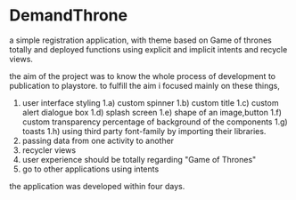 # DemandThrone
a simple registration application, with theme based on Game of thrones totally and deployed functions using explicit and implicit intents and recycle views.

the aim of the project was to know the whole process of development to publication to playstore.
to fulfill the aim i focused mainly on these things,
1) user interface styling
  1.a) custom spinner
  1.b) custom title
  1.c) custom alert dialogue box
  1.d) splash screen
  1.e) shape of an image,button
  1.f) custom transparency percentage of background of the components
  1.g) toasts
  1.h) using third party font-family by importing their libraries.
2) passing data from one activity to another
3) recycler views
4) user experience should be totally regarding "Game of Thrones"
5) go to other applications using intents

the application was developed within four days.

